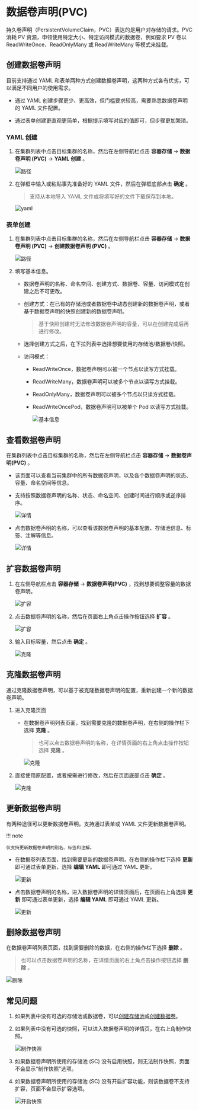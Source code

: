 # 数据卷声明(PVC)

持久卷声明（PersistentVolumeClaim，PVC）表达的是用户对存储的请求。PVC 消耗 PV 资源，申领使用特定大小、特定访问模式的数据卷，例如要求 PV 卷以 ReadWriteOnce、ReadOnlyMany 或 ReadWriteMany 等模式来挂载。

## 创建数据卷声明

目前支持通过 YAML 和表单两种方式创建数据卷声明，这两种方式各有优劣，可以满足不同用户的使用需求。

- 通过 YAML 创建步骤更少、更高效，但门槛要求较高，需要熟悉数据卷声明的 YAML 文件配置。

- 通过表单创建更直观更简单，根据提示填写对应的值即可，但步骤更加繁琐。

### YAML 创建

1. 在集群列表中点击目标集群的名称，然后在左侧导航栏点击 __容器存储__ -> __数据卷声明 (PVC)__ -> __YAML 创建__ 。

    ![路径](https://docs.daocloud.io/daocloud-docs-images/docs/kpanda/images/pvc01.png)

2. 在弹框中输入或粘贴事先准备好的 YAML 文件，然后在弹框底部点击 __确定__ 。

    > 支持从本地导入 YAML 文件或将填写好的文件下载保存到本地。

    ![yaml](https://docs.daocloud.io/daocloud-docs-images/docs/kpanda/images/pvc02.png)

### 表单创建

1. 在集群列表中点击目标集群的名称，然后在左侧导航栏点击 __容器存储__ -> __数据卷声明 (PVC)__ -> __创建数据卷声明 (PVC)__ 。

    ![路径](https://docs.daocloud.io/daocloud-docs-images/docs/kpanda/images/pvc03.png)

2. 填写基本信息。

    - 数据卷声明的名称、命名空间、创建方式、数据卷、容量、访问模式在创建之后不可更改。
    - 创建方式：在已有的存储池或者数据卷中动态创建新的数据卷声明，或者基于数据卷声明的快照创建新的数据卷声明。

        > 基于快照创建时无法修改数据卷声明的容量，可以在创建完成后再进行修改。

    - 选择创建方式之后，在下拉列表中选择想要使用的存储池/数据卷/快照。
    - 访问模式：

      - ReadWriteOnce，数据卷声明可以被一个节点以读写方式挂载。
      - ReadWriteMany，数据卷声明可以被多个节点以读写方式挂载。
      - ReadOnlyMany，数据卷声明可以被多个节点以只读方式挂载。
      - ReadWriteOncePod，数据卷声明可以被单个 Pod 以读写方式挂载。

        ![基本信息](https://docs.daocloud.io/daocloud-docs-images/docs/kpanda/images/pvc04.png)

## 查看数据卷声明

在集群列表中点击目标集群的名称，然后在左侧导航栏点击 __容器存储__ -> __数据卷声明(PVC)__ 。

- 该页面可以查看当前集群中的所有数据卷声明，以及各个数据卷声明的状态、容量、命名空间等信息。

- 支持按照数据卷声明的名称、状态、命名空间、创建时间进行顺序或逆序排序。

    ![详情](https://docs.daocloud.io/daocloud-docs-images/docs/kpanda/images/pvc06.png)

- 点击数据卷声明的名称，可以查看该数据卷声明的基本配置、存储池信息、标签、注解等信息。

    ![详情](https://docs.daocloud.io/daocloud-docs-images/docs/kpanda/images/pvc05.png)

## 扩容数据卷声明

1. 在左侧导航栏点击 __容器存储__ -> __数据卷声明(PVC)__ ，找到想要调整容量的数据卷声明。

    ![扩容](https://docs.daocloud.io/daocloud-docs-images/docs/kpanda/images/pvc14.png)

2. 点击数据卷声明的名称，然后在页面右上角点击操作按钮选择 __扩容__ 。

    ![扩容](https://docs.daocloud.io/daocloud-docs-images/docs/kpanda/images/pvc15.png)

3. 输入目标容量，然后点击 __确定__ 。

    ![克隆](https://docs.daocloud.io/daocloud-docs-images/docs/kpanda/images/pvc16.png)

## 克隆数据卷声明

通过克隆数据卷声明，可以基于被克隆数据卷声明的配置，重新创建一个新的数据卷声明。

1. 进入克隆页面

    - 在数据卷声明列表页面，找到需要克隆的数据卷声明，在右侧的操作栏下选择 __克隆__ 。

        > 也可以点击数据卷声明的名称，在详情页面的右上角点击操作按钮选择 __克隆__ 。

        ![克隆](https://docs.daocloud.io/daocloud-docs-images/docs/kpanda/images/pvc11.png)

2. 直接使用原配置，或者按需进行修改，然后在页面底部点击 __确定__ 。

    ![克隆](https://docs.daocloud.io/daocloud-docs-images/docs/kpanda/images/pvc12.png)

## 更新数据卷声明

有两种途径可以更新数据卷声明。支持通过表单或 YAML 文件更新数据卷声明。

!!! note

    仅支持更新数据卷声明的别名、标签和注解。

- 在数据卷列表页面，找到需要更新的数据卷声明，在右侧的操作栏下选择 __更新__ 即可通过表单更新，选择 __编辑 YAML__ 即可通过 YAML 更新。

    ![更新](https://docs.daocloud.io/daocloud-docs-images/docs/kpanda/images/pvc07.png)

- 点击数据卷声明的名称，进入数据卷声明的详情页面后，在页面右上角选择 __更新__ 即可通过表单更新，选择 __编辑 YAML__ 即可通过 YAML 更新。

    ![更新](https://docs.daocloud.io/daocloud-docs-images/docs/kpanda/images/pvc08.png)

## 删除数据卷声明

在数据卷声明列表页面，找到需要删除的数据，在右侧的操作栏下选择 __删除__ 。

> 也可以点击数据卷声明的名称，在详情页面的右上角点击操作按钮选择 __删除__ 。

![删除](https://docs.daocloud.io/daocloud-docs-images/docs/kpanda/images/pvc09.png)

## 常见问题

1. 如果列表中没有可选的存储池或数据卷，可以[创建存储池](sc.md)或[创建数据卷](pv.md)。

2. 如果列表中没有可选的快照，可以进入数据卷声明的详情页，在右上角制作快照。

    ![制作快照](https://docs.daocloud.io/daocloud-docs-images/docs/kpanda/images/pvc17.png)

3. 如果数据卷声明所使用的存储池 (SC) 没有启用快照，则无法制作快照，页面不会显示“制作快照”选项。
4. 如果数据卷声明所使用的存储池 (SC) 没有开启扩容功能，则该数据卷不支持扩容，页面不会显示扩容选项。

    ![开启快照](https://docs.daocloud.io/daocloud-docs-images/docs/kpanda/images/pvc18.png)
